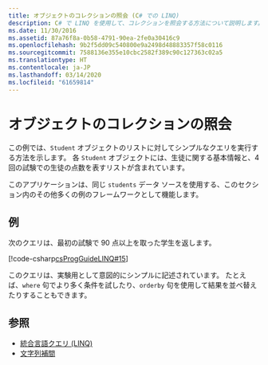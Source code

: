 ```yaml
---
title: オブジェクトのコレクションの照会 (C# での LINQ)
description: C# で LINQ を使用して、コレクションを照会する方法について説明します。
ms.date: 11/30/2016
ms.assetid: 87a76f8a-0b58-4791-90ea-2fe0a30416c9
ms.openlocfilehash: 9b2f5dd09c540800e9a2498d48883357f58c0116
ms.sourcegitcommit: 7588136e355e10cbc2582f389c90c127363c02a5
ms.translationtype: HT
ms.contentlocale: ja-JP
ms.lasthandoff: 03/14/2020
ms.locfileid: "61659814"
---
```

# <a name="query-a-collection-of-objects"></a>オブジェクトのコレクションの照会

この例では、`Student` オブジェクトのリストに対してシンプルなクエリを実行する方法を示します。 各 `Student` オブジェクトには、生徒に関する基本情報と、4 回の試験での生徒の点数を表すリストが含まれています。  
  
このアプリケーションは、同じ `students` データ ソースを使用する、このセクション内のその他多くの例のフレームワークとして機能します。  
  
## <a name="example"></a>例

次のクエリは、最初の試験で 90 点以上を取った学生を返します。  
  
[!code-csharp[csProgGuideLINQ#15](~/samples/snippets/csharp/concepts/linq/how-to-query-a-collection-of-objects_1.cs)]  
  
このクエリは、実験用として意図的にシンプルに記述されています。 たとえば、`where` 句でより多く条件を試したり、`orderby` 句を使用して結果を並べ替えたりすることもできます。  
  
## <a name="see-also"></a>参照

- [統合言語クエリ (LINQ)](index.md)
- [文字列補間](../language-reference/tokens/interpolated.md)
